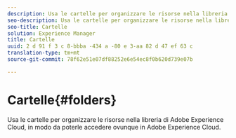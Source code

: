 ```yaml
---
description: Usa le cartelle per organizzare le risorse nella libreria di Adobe Experience Cloud, in modo da poterle accedere ovunque in Adobe Experience Cloud.
seo-description: Usa le cartelle per organizzare le risorse nella libreria di Adobe Experience Cloud, in modo da poterle accedere ovunque in Adobe Experience Cloud.
seo-title: Cartelle
solution: Experience Manager
title: Cartelle
uuid: 2 d 91 f 3 c 8-bbba -434 a -80 e 3-aa 82 d 47 ef 63 c
translation-type: tm+mt
source-git-commit: 78f62e51e07df88252e6e54ec8f0b620d739e07b

---
```



# Cartelle{#folders}

Usa le cartelle per organizzare le risorse nella libreria di Adobe Experience Cloud, in modo da poterle accedere ovunque in Adobe Experience Cloud.

